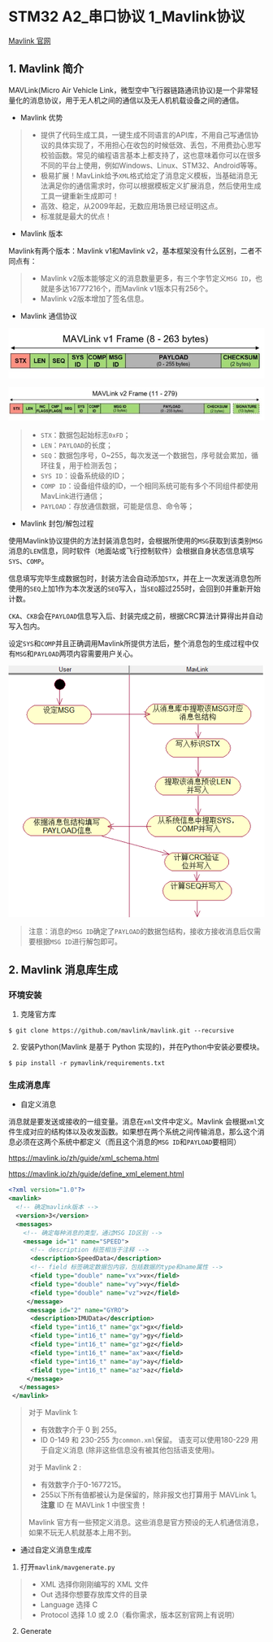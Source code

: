 # STM32 A2_串口协议 1_Mavlink协议

[Mavlink 官网](https://mavlink.io/en/)

## 1. Mavlink 简介

MAVLink(Micro Air Vehicle Link，微型空中飞行器链路通讯协议)是一个非常轻量化的消息协议，用于无人机之间的通信以及无人机机载设备之间的通信。

- Mavlink 优势

> - 提供了代码生成工具，一键生成不同语言的API库，不用自己写通信协议的具体实现了，不用担心在收包的时候低效、丢包，不用费劲心思写校验函数。常见的编程语言基本上都支持了，这也意味着你可以在很多不同的平台上使用，例如Windows、Linux、STM32、Android等等。
> - 极易扩展！MavLink给予`XML`格式给定了消息定义模板，当基础消息无法满足你的通信需求时，你可以根据模板定义扩展消息，然后使用生成工具一键重新生成即可！
> - 高效、稳定，从2009年起，无数应用场景已经证明这点。
> - 标准就是最大的优点！

- Mavlink 版本

Mavlink有两个版本：Mavlink v1和Mavlink v2，基本框架没有什么区别，二者不同点有：

> - Mavlink v2版本能够定义的消息数量更多，有三个字节定义`MSG ID`，也就是多达16777216个，而Mavlink v1版本只有256个。
> - Mavlink v2版本增加了签名信息。

- Mavlink 通信协议

![NULL](./assets/picture_1.jpg)

![NULL](./assets/picture_2.jpg)

> - `STX`：数据包起始标志`0xFD`；
> - `LEN`：`PAYLOAD`的长度；
> - `SEQ`：数据包序号，0~255，每次发送一个数据包，序号就会累加，循环往复，用于检测丢包；
> - `SYS ID`：设备系统级的ID；
> - `COMP ID`：设备组件级的ID，一个相同系统可能有多个不同组件都使用MavLink进行通信；
> - `PAYLOAD`：存放通信数据，可能是信息、命令等；

- Mavlink 封包/解包过程

使用Mavlink协议提供的方法封装消息包时，会根据所使用的`MSG`获取到该类别`MSG`消息的`LEN`信息，同时软件（地面站或飞行控制软件）会根据自身状态信息填写`SYS`、`COMP`。

信息填写完毕生成数据包时，封装方法会自动添加`STX`，并在上一次发送消息包所使用的`SEQ`上加1作为本次发送的`SEQ`写入，当`SEQ`超过255时，会回到0并重新开始计数。

`CKA`、`CKB`会在`PAYLOAD`信息写入后、封装完成之前，根据CRC算法计算得出并自动写入包内。

设定`SYS`和`COMP`并且正确调用Mavlink所提供方法后，整个消息包的生成过程中仅有`MSG`和`PAYLOAD`两项内容需要用户关心。

![NULL](./assets/picture_3.jpg)

> 注意：消息的`MSG ID`确定了`PAYLOAD`的数据包结构，接收方接收消息后仅需要根据`MSG ID`进行解包即可。

## 2. Mavlink 消息库生成

### 环境安装

1. 克隆官方库

```shell
$ git clone https://github.com/mavlink/mavlink.git --recursive
```

2. 安装Python(Mavlink 是基于 Python 实现的)，并在Python中安装必要模块。

```shell
$ pip install -r pymavlink/requirements.txt
```

### 生成消息库

- 自定义消息

消息就是要发送或接收的一组变量。消息在`xml`文件中定义。Mavlink 会根据`xml`文件生成对应的结构体以及收发函数。如果想在两个系统之间传输消息，那么这个消息必须在这两个系统中都定义（而且这个消息的`MSG ID`和`PAYLOAD`要相同）

https://mavlink.io/zh/guide/xml_schema.html

https://mavlink.io/zh/guide/define_xml_element.html

```xml
<?xml version="1.0"?>
<mavlink>
  <!-- 确定mavlink版本 -->
  <version>3</version>					
  <messages>
    <!-- 确定每种消息的类型，通过MSG ID区别 -->
    <message id="1" name="SPEED">
      <!-- description 标签相当于注释 -->
      <description>SpeedData</description>
      <!-- field 标签确定数据包内容，包括数据的type和name属性 -->
      <field type="double" name="vx">vx</field>
      <field type="double" name="vy">vy</field>
      <field type="double" name="vz">vz</field>
     </message>
     <message id="2" name="GYRO">
      <description>IMUData</description>
      <field type="int16_t" name="gx">gx</field>
      <field type="int16_t" name="gy">gy</field>
      <field type="int16_t" name="gz">gz</field>
      <field type="int16_t" name="ax">ax</field>
      <field type="int16_t" name="ay">ay</field>
      <field type="int16_t" name="az">az</field>
     </message>
   </messages>
 </mavlink>
```

> 对于 Mavlink 1:
>
> - 有效数字介于 0 到 255。
> - ID 0-149 和 230-255 为`common.xml`保留。 语支可以使用180-229 用于自定义消息 (除非这些信息没有被其他包括语支使用)。
>
> 对于 Mavlink 2 :
>
> - 有效数字介于0-1677215。
> - 255以下所有值都被认为是保留的，除非报文也打算用于 MAVLink 1。 **注意** ID 在 MAVLink 1 中很宝贵！
>
> Mavlink 官方有一些预定义消息。这些消息是官方预设的无人机通信消息，如果不玩无人机就基本上用不到。

- 通过自定义消息生成库

1. 打开`mavlink/mavgenerate.py`


>- XML 选择你刚刚编写的 XML 文件
>- Out 选择你想要存放库文件的目录
>- Language 选择 C
>- Protocol 选择 1.0 或 2.0（看你需求，版本区别官网上有说明）

2. Generate